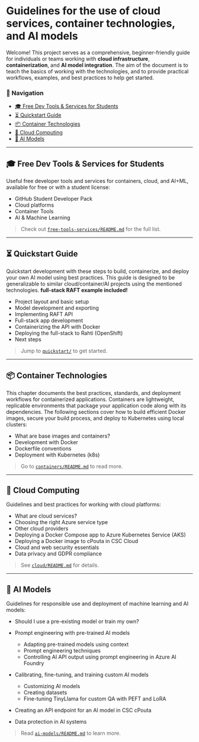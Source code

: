 # Guidelines for the use of cloud services, container technologies, and AI models

Welcome! This project serves as a comprehensive, beginner-friendly guide for individuals or teams working with **cloud infrastructure**, **containerization**, and **AI model integration**. The aim of the document is to teach the basics of working with the technologies, and to provide practical workflows, examples, and best practices to help get started.

### 📁 Navigation
- [🎓 Free Dev Tools & Services for Students](#-free-dev-tools--services-for-students)
- [⏳ Quickstart Guide](#-quickstart-guide)
- [📦 Container Technologies](#-container-technologies)
- [📡 Cloud Computing](#-cloud-computing)
- [🤖 AI Models](#-ai-models)

---

## 🎓 Free Dev Tools & Services for Students

Useful free developer tools and services for containers, cloud, and AI+ML, available for free or with a student license:

- GitHub Student Developer Pack
- Cloud platforms
- Container Tools
- AI & Machine Learning

> Check out [`free-tools-services/README.md`](free-tools-services/README.md) for the full list.

---

## ⏳ Quickstart Guide

Quickstart development with these steps to build, containerize, and deploy your own AI model using best practices. This guide is designed to be generalizable to similar cloud/container/AI projects using the mentioned technologies. **full-stack RAFT example included!**

- Project layout and basic setup
- Model development and exporting
- Implementing RAFT API
- Full-stack app development
- Containerizing the API with Docker
- Deploying the full-stack to Rahti (OpenShift)
- Next steps

> Jump to [`quickstart/`](quickstart/) to get started.

---

## 📦 Container Technologies

This chapter documents the best practices, standards, and deployment workflows for containerized applications. Containers are lightweight, replicable environments that package your application code along with its dependencies. The following sections cover how to build efficient Docker images, secure your build process, and deploy to Kubernetes using local clusters:

- What are base images and containers?
- Development with Docker
- Dockerfile conventions
- Deployment with Kubernetes (k8s)

> Go to [`containers/README.md`](containers/README.md) to read more.

---

## 📡 Cloud Computing

Guidelines and best practices for working with cloud platforms:

- What are cloud services?
- Choosing the right Azure service type
- Other cloud providers
- Deploying a Docker Compose app to Azure Kubernetes Service (AKS)
- Deploying a Docker image to cPouta in CSC Cloud
- Cloud and web security essentials
- Data privacy and GDPR compliance

> See [`cloud/README.md`](cloud/README.md) for details.

---

## 🤖 AI Models

Guidelines for responsible use and deployment of machine learning and AI models:

- Should I use a pre-existing model or train my own?

- Prompt engineering with pre-trained AI models

    - Adapting pre-trained models using context
    - Prompt engineering techniques
    - Controlling AI API output using prompt engineering in Azure AI Foundry
    
- Calibrating, fine-tuning, and training custom AI models

    - Customizing AI models
    - Creating datasets
    - Fine-tuning TinyLlama for custom QA with PEFT and LoRA

- Creating an API endpoint for an AI model in CSC cPouta
- Data protection in AI systems

> Read [`ai-models/README.md`](ai-models/README.md) to learn more.
